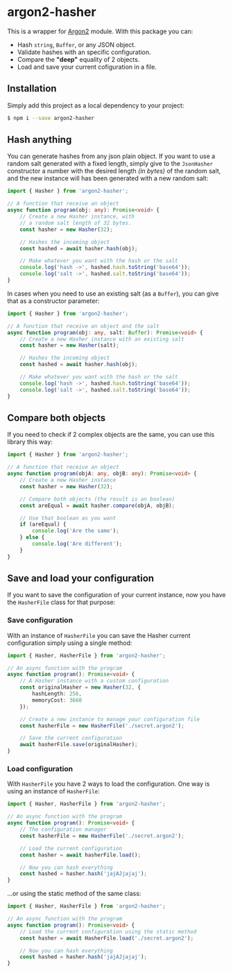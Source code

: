 # argon2-hasher

This is a wrapper for [Argon2](https://www.npmjs.com/package/argon2) module. With this package you can:
- Hash `string`, `Buffer`, or any JSON object.
- Validate hashes with an specific configuration.
- Compare the __"deep"__ equality of 2 objects.
- Load and save your current cofiguration in a file.

## Installation

Simply add this project as a local dependency to your project:
```bash
$ npm i --save argon2-hasher
```

## Hash anything

You can generate hashes from any json plain object. If you want to use a random salt generated with a fixed length, simply give to the `JsonHasher` constructor a number with the desired length _(in bytes)_ of the random salt, and the new instance will has been generated with a new random salt:

```ts
import { Hasher } from 'argon2-hasher';

// A function that receive an object
async function program(obj: any): Promise<void> {
    // Create a new Hasher instance, with
    // a random salt length of 32 bytes.
    const hasher = new Hasher(32);

    // Hashes the incoming object
    const hashed = await hasher.hash(obj);

    // Make whatever you want with the hash or the salt
    console.log('hash ->', hashed.hash.toString('base64'));
    console.log('salt ->', hashed.salt.toString('base64'));
}
```

In cases when you need to use an existing salt (as a `Buffer`), you can give that as a constructor parameter:

```ts
import { Hasher } from 'argon2-hasher';

// A function that receive an object and the salt
async function program(obj: any, salt: Buffer): Promise<void> {
    // Create a new Hasher instance with an existing salt
    const hasher = new Hasher(salt);

    // Hashes the incoming object
    const hashed = await hasher.hash(obj);

    // Make whatever you want with the hash or the salt
    console.log('hash ->', hashed.hash.toString('base64'));
    console.log('salt ->', hashed.salt.toString('base64'));
}
```

## Compare both objects

If you need to check if 2 complex objects are the same, you can use this library this way:


```ts
import { Hasher } from 'argon2-hasher';

// A function that receive an object
async function program(objA: any, objB: any): Promise<void> {
    // Create a new Hasher instance
    const hasher = new Hasher(32);

    // Compare both objects (the result is an boolean)
    const areEqual = await hasher.compare(objA, objB);

    // Use that boolean as you want
    if (areEqual) {
        console.log('Are the same');
    } else {
        console.log('Are different');
    }
}
```

## Save and load your configuration

If you want to save the configuration of your current instance, now you have the `HasherFile` class for that purpose:

### Save configuration

With an instance of `HasherFile` you can save the Hasher current configuration simply using a single method:

```ts
import { Hasher, HasherFile } from 'argon2-hasher';

// An async function with the program
async function program(): Promise<void> {
    // A Hasher instance with a custom configuration
    const originalHasher = new Hasher(32, {
        hashLength: 256,
        memoryCost: 3660
    });

    // Create a new instance to manage your configuration file
    const hasherFile = new HasherFile('./secret.argon2');

    // Save the current configuration
    await hasherFile.save(originalHasher);
}
```

### Load configuration

With `HasherFile` you have 2 ways to load the configuration. One way is using an instance of `HasherFile`:

```ts
import { Hasher, HasherFile } from 'argon2-hasher';

// An async function with the program
async function program(): Promise<void> {
    // The configuration manager
    const hasherFile = new HasherFile('./secret.argon2');

    // Load the current configuration
    const hasher = await hasherFile.load();

    // Now you can hash everything
    const hashed = hasher.hash('jajAJjajaj');
}
```

...or using the static method of the same class:

```ts
import { Hasher, HasherFile } from 'argon2-hasher';

// An async function with the program
async function program(): Promise<void> {
    // Load the current configuration using the static method
    const hasher = await HasherFile.load('./secret.argon2');

    // Now you can hash everything
    const hashed = hasher.hash('jajAJjajaj');
}
```